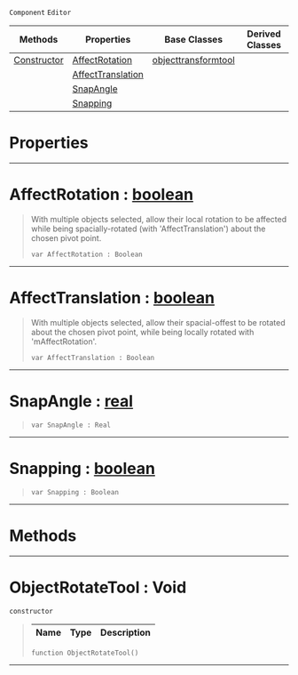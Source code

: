  `Component` `Editor`



|Methods|Properties|Base Classes|Derived Classes|
|---|---|---|---|
|[ Constructor](https://github.com/zeroengineteam/ZeroDocs/code_reference/class_reference/objectrotatetool.markdown#objectrotatetool-void)|[ AffectRotation](https://github.com/zeroengineteam/ZeroDocs/code_reference/class_reference/objectrotatetool.markdown#affectrotation-zero-engi)|[objecttransformtool](https://github.com/zeroengineteam/ZeroDocs/code_reference/class_reference/objecttransformtool.markdown)| |
| |[ AffectTranslation](https://github.com/zeroengineteam/ZeroDocs/code_reference/class_reference/objectrotatetool.markdown#affecttranslation-zero-e)| | |
| |[ SnapAngle](https://github.com/zeroengineteam/ZeroDocs/code_reference/class_reference/objectrotatetool.markdown#snapangle-zero-engine-do)| | |
| |[ Snapping](https://github.com/zeroengineteam/ZeroDocs/code_reference/class_reference/objectrotatetool.markdown#snapping-zero-engine-doc)| | |


 #  Properties


---  
 #  AffectRotation : [boolean](https://github.com/zeroengineteam/ZeroDocs/code_reference/zilch_base_types/boolean.markdown)

> With multiple objects selected, allow their local rotation to be affected while being spacially-rotated (with 'AffectTranslation') about the chosen pivot point.
> ``` lang=cpp, name=Zilch
> var AffectRotation : Boolean


---  
 #  AffectTranslation : [boolean](https://github.com/zeroengineteam/ZeroDocs/code_reference/zilch_base_types/boolean.markdown)

> With multiple objects selected, allow their spacial-offest to be rotated about the chosen pivot point, while being locally rotated with 'mAffectRotation'.
> ``` lang=cpp, name=Zilch
> var AffectTranslation : Boolean


---  
 #  SnapAngle : [real](https://github.com/zeroengineteam/ZeroDocs/code_reference/zilch_base_types/real.markdown)

> 
> ``` lang=cpp, name=Zilch
> var SnapAngle : Real


---  
 #  Snapping : [boolean](https://github.com/zeroengineteam/ZeroDocs/code_reference/zilch_base_types/boolean.markdown)

> 
> ``` lang=cpp, name=Zilch
> var Snapping : Boolean


---  
 #  Methods


---  
 #  ObjectRotateTool : Void

 `constructor`

> 
> |Name|Type|Description|
> |---|---|---|
> ``` lang=cpp, name=Zilch
> function ObjectRotateTool()
> ``` 


---  
 

 
